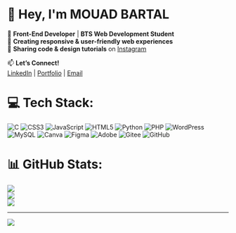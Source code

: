 # 👋 Hey, I'm MOUAD BARTAL  

🧠 **Front-End Developer** | **BTS Web Development Student**  
🌌 **Creating responsive & user-friendly web experiences**  
🎥 **Sharing code & design tutorials** on [Instagram](#)  

📫 **Let’s Connect!**  
[LinkedIn](https://www.linkedin.com/in/mouad-bartal-65b962358/) | [Portfolio](#) | [Email](mailto:mouaddcode@gmail.com)  

# 💻 Tech Stack:
![C](https://img.shields.io/badge/c-%2300599C.svg?style=for-the-badge&logo=c&logoColor=white) ![CSS3](https://img.shields.io/badge/css3-%231572B6.svg?style=for-the-badge&logo=css3&logoColor=white) ![JavaScript](https://img.shields.io/badge/javascript-%23323330.svg?style=for-the-badge&logo=javascript&logoColor=%23F7DF1E) ![HTML5](https://img.shields.io/badge/html5-%23E34F26.svg?style=for-the-badge&logo=html5&logoColor=white) ![Python](https://img.shields.io/badge/python-3670A0?style=for-the-badge&logo=python&logoColor=ffdd54) ![PHP](https://img.shields.io/badge/php-%23777BB4.svg?style=for-the-badge&logo=php&logoColor=white) ![WordPress](https://img.shields.io/badge/WordPress-%23117AC9.svg?style=for-the-badge&logo=WordPress&logoColor=white) ![MySQL](https://img.shields.io/badge/mysql-4479A1.svg?style=for-the-badge&logo=mysql&logoColor=white) ![Canva](https://img.shields.io/badge/Canva-%2300C4CC.svg?style=for-the-badge&logo=Canva&logoColor=white) ![Figma](https://img.shields.io/badge/figma-%23F24E1E.svg?style=for-the-badge&logo=figma&logoColor=white) ![Adobe](https://img.shields.io/badge/adobe-%23FF0000.svg?style=for-the-badge&logo=adobe&logoColor=white) ![Gitee](https://img.shields.io/badge/Gitee-C71D23?style=for-the-badge&logo=gitee&logoColor=white) ![GitHub](https://img.shields.io/badge/github-%23121011.svg?style=for-the-badge&logo=github&logoColor=white)
# 📊 GitHub Stats:
![](https://github-readme-stats.vercel.app/api?username=Mouaddbrt&theme=merko&hide_border=false&include_all_commits=false&count_private=false)<br/>
![](https://nirzak-streak-stats.vercel.app/?user=Mouaddbrt&theme=merko&hide_border=false)<br/>
![](https://github-readme-stats.vercel.app/api/top-langs/?username=Mouaddbrt&theme=merko&hide_border=false&include_all_commits=false&count_private=false&layout=compact)

---
[![](https://visitcount.itsvg.in/api?id=Mouaddbrt&icon=0&color=0)](https://visitcount.itsvg.in)

<!-- Proudly created with GPRM ( https://gprm.itsvg.in ) -->
